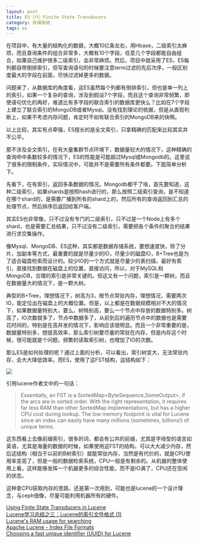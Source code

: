 ```yaml
---
layout: post
title: ES（六）Finite State Transducers
category: 存储系统
tags: es
---
```


在项目中，有大量的结构化的数据，大概10亿条左右，用Hbase，二级索引太麻烦，而且查询条件的组合非常多，大概有10个字段，任意几个字段都能自由组合，如果自己维护很多二级索引，会非常麻烦。然后，项目中就采用了ES，ES每列都自带倒排索引，但写查询语句的时候要注意term过滤的先后次序，一般区别度最大的字段在前面，尽快过滤掉更多的数据。

问题来了，从数据库的角度看，这ES虽然每个列都有倒排索引，但也是单一列上的索引，如果一个复杂的查询，涉及到假设7个字段，而且这个查询非常频繁，即使语句优化的再好，难道比有多字段的联合索引的数据库更快么？比如在7个字段上建立了联合索引的MongoDB或者Mysql。没有找到理论的依据，但是从直观判断上，如果不考虑内存问题，肯定时不如有联合索引的MongoDB来的快啊。

以上比较，其实有点牵强，ES擅长的是全文索引，只拿精确的匹配来比较其实并不公平。

那不涉及全文索引，在有大量集群节点环境下，数据量较大的情况下，这种精确的查询命中条数较多的情况下，ES的性能是可能超过Mysql或Mongodb的。这里说了很多的限制条件，实际情况中，可能并不是需要所有条件都要。下面简单分析下。

先看下，在有索引，返回多条数据的情况。Mongodb都干了啥，首先要知道，这种二级索引，如果shards是按照hash进行的，那么按照二级索引查询，是不知道在哪个shard的，是需要广播到所有的shard上的，然后所有的查询返回到汇总的处理节点，然后排序后返回给客户端。

其实ES也非常像，只不过没有专门的二级索引，只不过是一个Node上有多个shard，也是需要汇总结果，只不过没有二级索引，需要把各个条件的聚合的结果进行求交集操作。

像Mysql、MongoDB、ES这种，其实都是数据存储系统，要想速度快，除了分片，加副本等方式，最重要的就是尽量少的IO，尽量少的磁盘IO，B+Tree也是为了适合磁盘检索而设计的。较少IO的一个方式就是尽量少的表扫描，最好有索引，直接找到数据在磁盘上的位置，直接访问，所以，对于MySQL和MongoDB，合理的索引是非常关键的。但这又有一个问题，索引是一颗树，而且在数据量大的情况下，是一颗大树。

典型的B+Tree，理想情况下，树高为3，根节点常驻内存，理想情况，需要两次IO，能定位出在磁盘上的大概位置。但是，以上都是在数据规模相对不大的情况下，如果数据量特别大，要么，树特别高，要么一个节点中存放的数据特别多。树高了，IO次数就多了，节点中数据多了，从前到后的遍历节点中的数据也是需要花时间的，特别是在高并发的情况下，影响应该很明显。而且一个非常重要的是，数据量特别多，想提高效率，那么索引树要尽量的常驻在内存，但是内存这个时候，很可能就是个问题，频繁的读取索引树，也增加了IO的次数。

那么ES是如何处理的呢？通过上面的分析，可以看出，索引树变大，无法常驻内存，会大大降低效率。而ES，使用了这FST结构，这结构如下：

<img src="http://2.bp.blogspot.com/_4pUbN9gxhUI/TPk21wErb9I/AAAAAAAAAFM/dhPcsyo3KV4/s400/FSTExample.png">

引用lucene作者文中的一句话：

> Essentially, an FST is a SortedMap<ByteSequence,SomeOutput>, if the arcs are in sorted order. With the right representation, it requires far less RAM than other SortedMap implementations, but has a higher CPU cost during lookup. The low memory footprint is vital for Lucene since an index can easily have many millions (sometimes, billions!) of unique terms.

这东西看上去像前缀索引，很多的词，都会有公共的前缀，尤其是字母型的语言如英语，尤其是海量的数据的时候，如果使用这FST的结构，可以大大减少内存，然后这结构（相当于以前的B树索引）就能常驻内存，当然是有代价的，就是CPU使用率变高了，但是一般的数据检索系统，CPU一般是有剩余的。从机器的整体使用上看，这样能够发挥一个机器更多的综合性能，而不是IO满了，CPU还在空闲的状态。

这种拿CPU获取内存的思路，还是第一次用到，可能也是lucene的一个设计理念，与ceph很像，尽量可能利用机器所有的硬件。

[Using Finite State Transducers in Lucene](http://blog.mikemccandless.com/2010/12/using-finite-state-transducers-in.html)  
[Lucene学习总结之三：Lucene的索引文件格式 (1)](http://forfuture1978.iteye.com/blog/546824)   
[Lucene's RAM usage for searching](http://blog.mikemccandless.com/2010/07/lucenes-ram-usage-for-searching.html)  
[Apache Lucene - Index File Formats](http://lucene.apache.org/core/2_9_4/fileformats.html)    
[Choosing a fast unique identifier (UUID) for Lucene](http://blog.mikemccandless.com/2014/05/choosing-fast-unique-identifier-uuid.html)